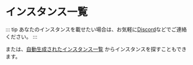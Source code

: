 # インスタンス一覧
::: tip
あなたのインスタンスを載せたい場合は、お気軽に[Discord](https://discord.gg/Wp8gVStHW3)などでご連絡ください。
:::

<MkInstances/>

または、[自動生成されたインスタンス一覧](https://join.misskey.page/ja-JP/instances) からインスタンスを探すこともできます。

